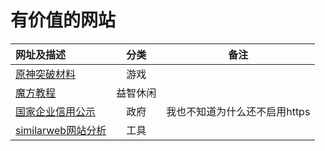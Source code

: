 # 有价值的网站

|网址及描述|分类|备注|
|:---|:---:|---|
|[原神突破材料](https://wiki.biligame.com/ys/%E8%A7%92%E8%89%B2%E7%AA%81%E7%A0%B4%E6%9D%90%E6%96%99%E4%B8%80%E8%A7%88)|游戏|
|[魔方教程](http://www.i-mofang.com/bb_24.shtml)|益智休闲|
|[国家企业信用公示](http://gsxt.amr.gd.gov.cn/index)|政府|我也不知道为什么还不启用https|
|[similarweb网站分析](https://www.similarweb.com/zh/)|工具|
